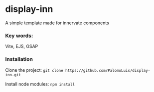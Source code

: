 # display-inn
A simple template made for innervate components

### Key words:
Vite, EJS, GSAP

### Installation
Clone the project: 
```git clone https://github.com/PalomoLuis/display-inn.git```

Install node modules: 
```npm install```

